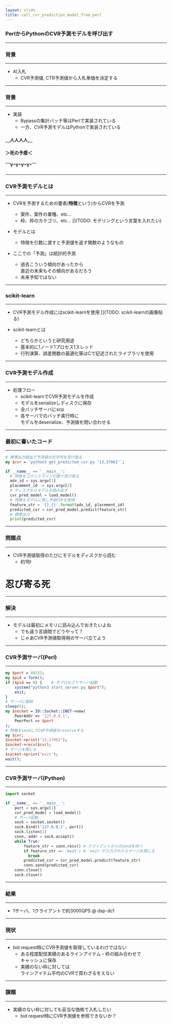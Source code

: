 ```yaml
---
layout: slide
title: call_cvr_prediction_model_from_perl
---
```


### PerlからPythonのCVR予測モデルを呼び出す

---
### 背景
- - -

* AI入札
  - CVR予測値, CTR予測値から入札単価を決定する

---
### 背景
- - -

* 実装
  - Bypassの集計バッチ等はPerlで実装されている
  - 一方、CVR予測モデルはPythonで実装されている

#### ＿人人人人＿
#### ＞死の予感＜
#### ￣Y^Y^Y^Y^￣

---
### CVR予測モデルとは
- - -

* CVRを予測するための要素(**特徴**という)からCVRを予測
  - 案件、案件の業種、etc...
  - 枠、枠のカテゴリ、etc...
[](TODO: モデリングという言葉を入れたい)

* モデルとは
  - 特徴を引数に渡すと予測値を返す関数のようなもの

* ここでの「予測」は統計的予測
  - 過去こういう傾向があったから  
    直近の未来もその傾向があるだろう
  - 未来予知ではない

---
### scikit-learn
- - -

* CVR予測モデル作成にはscikit-learnを使用
[](TODO: scikit-learnの画像貼る)

* scikit-learnとは
  - どちらかというと研究用途
  - 基本的に1ノード1プロセス1スレッド
  - 行列演算、誤差関数の最適化等はCで記述されたライブラリを使用

---
### CVR予測モデル作成
- - -

* 処理フロー
  - scikit-learnでCVR予測モデルを作成
  - モデルをserializeしディスクに保存
  - 全バッチサーバにscp
  - 各サーバでのバッチ実行時に  
    モデルをdeserialize、予測値を問い合わせる

---
### 最初に書いたコード
- - -

```perl
# 標準出力経由で予測値の文字列を受け取る
my $cvr = `python3 get_predicted_cvr.py '13,57062'`;
```

```python
if __name__ == '__main__':
  # 特徴をコマンドライン引数で受け取る
  adv_id = sys.argv[1]
  placement_id  = sys.argv[2]
  # ディスクからモデルを読み出す
  cvr_pred_model = load_model()
  # 特徴をモデルに渡し予測CVRを取得
  feature_str = '{},{}'.format(adv_id, placement_id)
  predicted_cvr = cvr_pred_model.predict(feature_str)
  # 標準出力
  print(predicted_cvr)
```

---
### 問題点
- - -

* CVR予測値取得のたびにモデルをディスクから読む
  - 約1秒

# 忍び寄る死

---
### 解決
- - -

* モデルは最初にメモリに読み込んでおきたいよね
  - でも違う言語間でどうやって？
  - じゃあCVR予測値取得用のサーバ立てよう

---
### CVR予測サーバ(Perl)
- - -

```perl
my $port = 49152;
my $pid = fork();
if ($pid == 0) {    # 子プロセスでサーバ起動
    system("python3 start_server.py $port");
    exit;
}
# サーバに接続
sleep(5);
my $socket = IO::Socket::INET->new(
    PeerAddr => '127.0.0.1',
    PeerPort => $port
);
# 特徴をsendしてCVR予測値をreceiveする
my $cvr;
$socket->print('13,57062');
$socket->recv($cvr);
# サーバを閉じる
$socket->print('exit');
wait();
```

---
### CVR予測サーバ(Python)
- - -

```python
import socket

if __name__ == '__main__':
    port = sys.argv[1]
    cvr_pred_model = load_model()
    # サーバ起動
    sock = socket.socket()
    sock.bind(('127.0.0.1', port))
    sock.listen(1)
    conn, addr = sock.accept()
    while True:
        feature_str = conn.recv() # クライアントからのsendを待つ
        if feature_str == 'exit': # 'exit'が入力されたらサーバを閉じる
          break
        predicted_cvr = cvr_pred_model.predict(feature_str)
        conn.send(predicted_cvr)
    conn.close()
    sock.close()
```

---
### 結果
- - -

* 1サーバ、1クライアントで約3000QPS @ dsp-dc1


---
### 現状
- - -

* bid request時にCVR予測値を取得しているわけではない
  - ある程度配信実績のあるラインアイテム・枠の組み合わせで  
    キャッシュに保存
  - 実績のない枠に対しては  
    ラインアイテム平均のCVRで買わざるをえない

---
### 課題
- - -

* 実績のない枠に対しても妥当な価格で入札したい
  - bid request時にCVR予測値を参照できないか？
